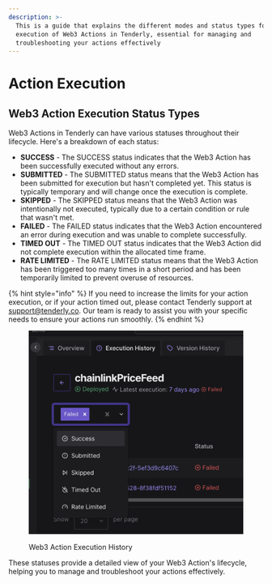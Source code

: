 ```yaml
---
description: >-
  This is a guide that explains the different modes and status types for the
  execution of Web3 Actions in Tenderly, essential for managing and
  troubleshooting your actions effectively
---
```


# Action Execution

## Web3 Action Execution Status Types

Web3 Actions in Tenderly can have various statuses throughout their lifecycle. Here's a breakdown of each status:

* **SUCCESS** - The SUCCESS status indicates that the Web3 Action has been successfully executed without any errors.
* **SUBMITTED** - The SUBMITTED status means that the Web3 Action has been submitted for execution but hasn't completed yet. This status is typically temporary and will change once the execution is complete.
* **SKIPPED** - The SKIPPED status means that the Web3 Action was intentionally not executed, typically due to a certain condition or rule that wasn't met.
* **FAILED** - The FAILED status indicates that the Web3 Action encountered an error during execution and was unable to complete successfully.
* **TIMED OUT** - The TIMED OUT status indicates that the Web3 Action did not complete execution within the allocated time frame.
* **RATE LIMITED** - The RATE LIMITED status means that the Web3 Action has been triggered too many times in a short period and has been temporarily limited to prevent overuse of resources.

{% hint style="info" %}
If you need to increase the limits for your action execution, or if your action timed out, please contact Tenderly support at [support@tenderly.co](mailto:support@tenderly.co). Our team is ready to assist you with your specific needs to ensure your actions run smoothly.
{% endhint %}

<figure><img src="../../.gitbook/assets/image (2) (3) (1).png" alt=""><figcaption><p>Web3 Action Execution History</p></figcaption></figure>

These statuses provide a detailed view of your Web3 Action's lifecycle, helping you to manage and troubleshoot your actions effectively.
